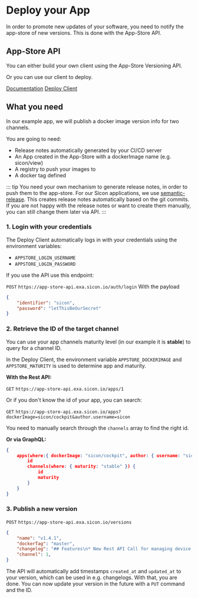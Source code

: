 # Deploy your App

In order to promote new updates of your software, you need to notify the app-store of new versions.
This is done with the App-Store API.

## App-Store API

You can either build your own client using the App-Store Versioning API.

Or you can use our client to deploy.

<div class="flex justify-around my-8">
    <a class="button" href="https://app-store-api.exa.sicon.io/documentation">Documentation</a>
    <a class="button" href="https://github.com/GPS-GmbH/sicon-app-store-deploy">Deploy Client</a>
</div>

## What you need

In our example app, we will publish a docker image version info for two channels.

You are going to need:

* Release notes automatically generated by your CI/CD server
* An App created in the App-Store with a dockerImage name (e.g. sicon/view)
* A registry to push your images to
* A docker tag defined

::: tip
You need your own mechanism to generate release notes, in order to push them to the app-store.
For our Sicon applications, we use [semantic-release](https://semantic-release.gitbook.io/semantic-release/).
This creates release notes automatically based on the git commits.
If you are not happy with the release notes or want to create them manually, you can still change them later via API.
:::

### 1. Login with your credentials

The Deploy Client automatically logs in with your credentials using the environment variables:

* `APPSTORE_LOGIN_USERNAME`
* `APPSTORE_LOGIN_PASSWORD`

If you use the API use this endpoint:

`POST` `https://app-store-api.exa.sicon.io/auth/login`
With the payload
``` json
{
    "identifier": "sicon",
    "password": "letThisBeOurSecret"
}
```

### 2. Retrieve the ID of the target channel

You can use your app channels maturity level (in our example it is **stable**) to query for a channel ID.

In the Deploy Client, the environment variable `APPSTORE_DOCKERIMAGE` and `APPSTORE_MATURITY` is used to determine app and maturity.

**With the Rest API:**

`GET` `https://app-store-api.exa.sicon.io/apps/1`

Or if you don't know the id of your app, you can search:

`GET` `https://app-store-api.exa.sicon.io/apps?dockerImage=sicon/cockpit&author.username=sicon`

You need to manually search through the `channels` array to find the right id.

**Or via GraphQL:**

``` json
{
    apps(where:{ dockerImage: "sicon/cockpit", author: { username: "sicon" } }) {
        id
        channels(where: { maturity: "stable" }) {
            id
            maturity
        }
    }
}
```

### 3. Publish a new version

`POST` `https://app-store-api.exa.sicon.io/versions`

``` json
{
    "name": "v1.4.1",
    "dockerTag": "master",
    "changelog": "## Features\n* New Rest API Call for managing device parameters",
    "channel": 1,
}
```

The API will automatically add timestamps `created_at` and `updated_at` to your version, which can be used in e.g. changelogs.
With that, you are done. You can now update your version in the future with a `PUT` command and the ID.
